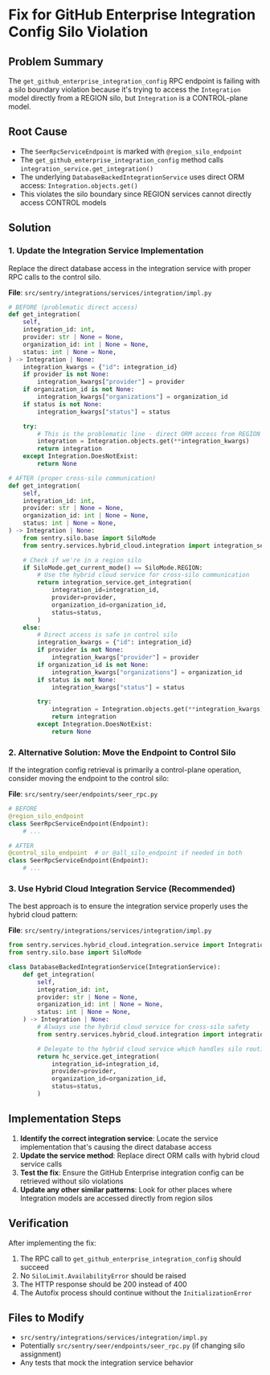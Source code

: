 # Fix for GitHub Enterprise Integration Config Silo Violation

## Problem Summary
The `get_github_enterprise_integration_config` RPC endpoint is failing with a silo boundary violation because it's trying to access the `Integration` model directly from a REGION silo, but `Integration` is a CONTROL-plane model.

## Root Cause
- The `SeerRpcServiceEndpoint` is marked with `@region_silo_endpoint`
- The `get_github_enterprise_integration_config` method calls `integration_service.get_integration()`
- The underlying `DatabaseBackedIntegrationService` uses direct ORM access: `Integration.objects.get()`
- This violates the silo boundary since REGION services cannot directly access CONTROL models

## Solution

### 1. Update the Integration Service Implementation

Replace the direct database access in the integration service with proper RPC calls to the control silo.

**File**: `src/sentry/integrations/services/integration/impl.py`

```python
# BEFORE (problematic direct access)
def get_integration(
    self,
    integration_id: int,
    provider: str | None = None,
    organization_id: int | None = None,
    status: int | None = None,
) -> Integration | None:
    integration_kwargs = {"id": integration_id}
    if provider is not None:
        integration_kwargs["provider"] = provider
    if organization_id is not None:
        integration_kwargs["organizations"] = organization_id
    if status is not None:
        integration_kwargs["status"] = status

    try:
        # This is the problematic line - direct ORM access from REGION silo
        integration = Integration.objects.get(**integration_kwargs)
        return integration
    except Integration.DoesNotExist:
        return None

# AFTER (proper cross-silo communication)
def get_integration(
    self,
    integration_id: int,
    provider: str | None = None,
    organization_id: int | None = None,
    status: int | None = None,
) -> Integration | None:
    from sentry.silo.base import SiloMode
    from sentry.services.hybrid_cloud.integration import integration_service

    # Check if we're in a region silo
    if SiloMode.get_current_mode() == SiloMode.REGION:
        # Use the hybrid cloud service for cross-silo communication
        return integration_service.get_integration(
            integration_id=integration_id,
            provider=provider,
            organization_id=organization_id,
            status=status,
        )
    else:
        # Direct access is safe in control silo
        integration_kwargs = {"id": integration_id}
        if provider is not None:
            integration_kwargs["provider"] = provider
        if organization_id is not None:
            integration_kwargs["organizations"] = organization_id
        if status is not None:
            integration_kwargs["status"] = status

        try:
            integration = Integration.objects.get(**integration_kwargs)
            return integration
        except Integration.DoesNotExist:
            return None
```

### 2. Alternative Solution: Move the Endpoint to Control Silo

If the integration config retrieval is primarily a control-plane operation, consider moving the endpoint to the control silo:

**File**: `src/sentry/seer/endpoints/seer_rpc.py`

```python
# BEFORE
@region_silo_endpoint
class SeerRpcServiceEndpoint(Endpoint):
    # ...

# AFTER
@control_silo_endpoint  # or @all_silo_endpoint if needed in both
class SeerRpcServiceEndpoint(Endpoint):
    # ...
```

### 3. Use Hybrid Cloud Integration Service (Recommended)

The best approach is to ensure the integration service properly uses the hybrid cloud pattern:

**File**: `src/sentry/integrations/services/integration/impl.py`

```python
from sentry.services.hybrid_cloud.integration.service import IntegrationService
from sentry.silo.base import SiloMode

class DatabaseBackedIntegrationService(IntegrationService):
    def get_integration(
        self,
        integration_id: int,
        provider: str | None = None,
        organization_id: int | None = None,
        status: int | None = None,
    ) -> Integration | None:
        # Always use the hybrid cloud service for cross-silo safety
        from sentry.services.hybrid_cloud.integration import integration_service as hc_service

        # Delegate to the hybrid cloud service which handles silo routing
        return hc_service.get_integration(
            integration_id=integration_id,
            provider=provider,
            organization_id=organization_id,
            status=status,
        )
```

## Implementation Steps

1. **Identify the correct integration service**: Locate the service implementation that's causing the direct database access
2. **Update the service method**: Replace direct ORM calls with hybrid cloud service calls
3. **Test the fix**: Ensure the GitHub Enterprise integration config can be retrieved without silo violations
4. **Update any other similar patterns**: Look for other places where Integration models are accessed directly from region silos

## Verification

After implementing the fix:

1. The RPC call to `get_github_enterprise_integration_config` should succeed
2. No `SiloLimit.AvailabilityError` should be raised
3. The HTTP response should be 200 instead of 400
4. The Autofix process should continue without the `InitializationError`

## Files to Modify

- `src/sentry/integrations/services/integration/impl.py`
- Potentially `src/sentry/seer/endpoints/seer_rpc.py` (if changing silo assignment)
- Any tests that mock the integration service behavior
